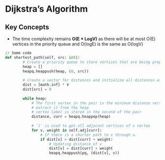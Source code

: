 # Dijkstra’s Algorithm

## Key Concepts

* The time complexity remains **O(E \* LogV)** as there will be at most O(E) vertices in the priority queue and O(logE) is the same as O(logV)

```python
// Some code
def shortest_path(self, src: int):
        # Create a priority queue to store vertices that are being preprocessed
        heap = []
        heapq.heappush(heap, (0, src))
  
        # Create a vector for distances and initialize all distances as infinite (INF)
        dist = [math.inf] * V
        dist[src] = 0
  
        while heap:
            # The first vertex in the pair is the minimum distance vertex, 
            # extract it from the heap
            # vertex label is stored in the second of the pair
            distance, curr = heapq.heappop(heap)
  
            # 'i' is used to get all adjacent vertices of a vertex
            for v, weight in self.adj[curr]:
                # If there is a shorter path to v through u.
                if dist[v] > dist[curr] + weight:
                    # Updating distance of v
                    dist[v] = dist[curr] + weight
                    heapq.heappush(pq, (dist[v], v))
```

